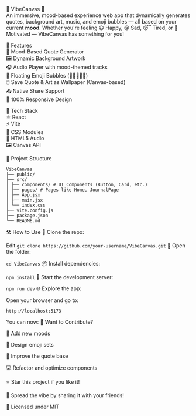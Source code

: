 🎨 VibeCanvas 🧠  
An immersive, mood-based experience web app that dynamically generates quotes, background art, music, and emoji bubbles — all based on your current **mood**. Whether you're feeling 😃 Happy, 😢 Sad, 😴 Tired, or 💪 Motivated — VibeCanvas has something for you!

🎵 Features  
💬 Mood-Based Quote Generator  
🖼️ Dynamic Background Artwork  
🎧 Audio Player with mood-themed tracks  
🎈 Floating Emoji Bubbles (🎉🔥💤😢💪)  
🖱️ Save Quote & Art as Wallpaper (Canvas-based)  
📤 Native Share Support  
📱 100% Responsive Design  

🧠 Tech Stack  
⚛️ React  
⚡ Vite  
🎨 CSS Modules  
🎵 HTML5 Audio  
🖼️ Canvas API  
 

📁 Project Structure  
```
VibeCanvas
├── public/
├── src/
│ ├── components/ # UI Components (Button, Card, etc.)
│ ├── pages/ # Pages like Home, JournalPage
│ ├── App.jsx
│ ├── main.jsx
│ └── index.css
├── vite.config.js
├── package.json
└── README.md
```

🛠️ How to Use
🧲 Clone the repo:

Edit
```git clone https://github.com/your-username/VibeCanvas.git```
📁 Open the folder:

```cd VibeCanvas```
📦 Install dependencies:

```npm install```
🚀 Start the development server:

```npm run dev```
🌐 Explore the app:

Open your browser and go to:

```http://localhost:5173```

You can now:
🚀 Want to Contribute?

🧠 Add new moods

🎨 Design emoji sets

💬 Improve the quote base

💻 Refactor and optimize components

⭐ Star this project if you like it!

📢 Spread the vibe by sharing it with your friends!

📜 Licensed under MIT
